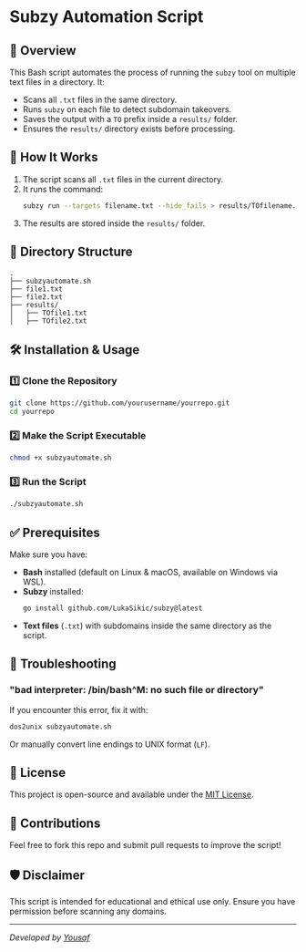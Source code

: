 # Subzy Automation Script

## 📌 Overview
This Bash script automates the process of running the `subzy` tool on multiple text files in a directory. It:
- Scans all `.txt` files in the same directory.
- Runs `subzy` on each file to detect subdomain takeovers.
- Saves the output with a `TO` prefix inside a `results/` folder.
- Ensures the `results/` directory exists before processing.

## 🚀 How It Works
1. The script scans all `.txt` files in the current directory.
2. It runs the command:
   ```bash
   subzy run --targets filename.txt --hide_fails > results/TOfilename.txt
   ```
3. The results are stored inside the `results/` folder.

## 📂 Directory Structure
```
.
├── subzyautomate.sh
├── file1.txt
├── file2.txt
├── results/
│   ├── TOfile1.txt
│   ├── TOfile2.txt
```

## 🛠 Installation & Usage
### **1️⃣ Clone the Repository**
```bash
git clone https://github.com/yourusername/yourrepo.git
cd yourrepo
```

### **2️⃣ Make the Script Executable**
```bash
chmod +x subzyautomate.sh
```

### **3️⃣ Run the Script**
```bash
./subzyautomate.sh
```

## ✅ Prerequisites
Make sure you have:
- **Bash** installed (default on Linux & macOS, available on Windows via WSL).
- **Subzy** installed:
  ```bash
  go install github.com/LukaSikic/subzy@latest
  ```
- **Text files** (`.txt`) with subdomains inside the same directory as the script.

## 🔧 Troubleshooting
### **"bad interpreter: /bin/bash^M: no such file or directory"**
If you encounter this error, fix it with:
```bash
dos2unix subzyautomate.sh
```
Or manually convert line endings to UNIX format (`LF`).

## 📜 License
This project is open-source and available under the [MIT License](LICENSE).

## 🙌 Contributions
Feel free to fork this repo and submit pull requests to improve the script!

## 🛡️ Disclaimer
This script is intended for educational and ethical use only. Ensure you have permission before scanning any domains.

---

_Developed by [Yousaf](https://github.com/backcoc)_

